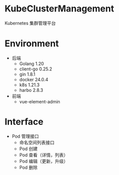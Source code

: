 # KubeClusterManagement

Kubernetes 集群管理平台

# Environment

- 后端
    - Golang 1.20
    - client-go 0.25.2
    - gin 1.8.1
    - docker 24.0.4
    - k8s 1.21.3
    - harbo 2.8.3
- 前端
    - vue-element-admin


# Interface

- Pod 管理接口
    - 命名空间列表接口
    - Pod 创建
    - Pod 查看（详情，列表）
    - Pod 编辑（更新，升级）
    - Pod 删除